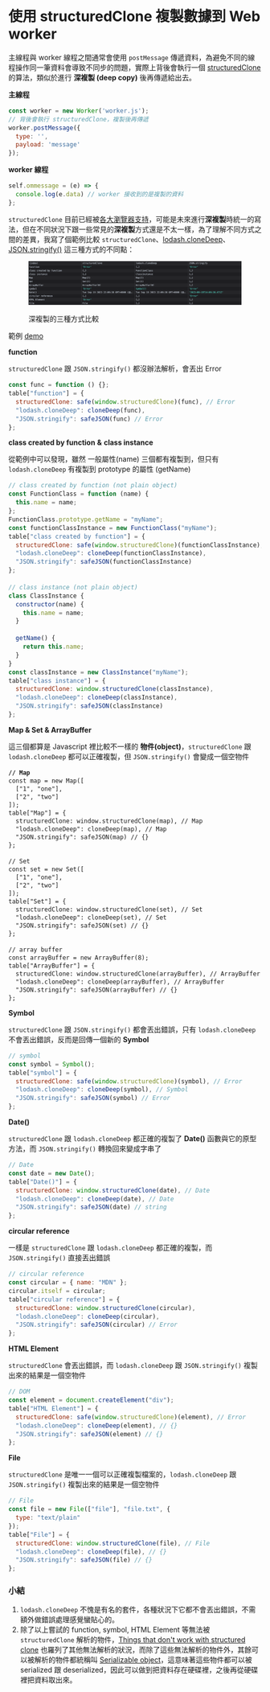 # 使用 structuredClone 複製數據到 Web worker

主線程與 worker 線程之間通常會使用 `postMessage` 傳遞資料，為避免不同的線程操作同一筆資料會導致不同步的問題，實際上背後會執行一個 [structuredClone](https://developer.mozilla.org/en-US/docs/Web/API/structuredClone) 的算法，類似於進行 **深複製 (deep copy)** 後再傳遞給出去。

**主線程**

```javascript
const worker = new Worker('worker.js');
// 背後會執行 structuredClone，複製後再傳遞
worker.postMessage({
  type: '',
  payload: 'message'
}); 
```

**worker 線程**

```javascript
self.ommessage = (e) => {
  console.log(e.data) // worker 接收到的是複製的資料
};
```

`structuredClone` 目前已經被[各大瀏覽器支持](https://caniuse.com/?search=structuredClone)，可能是未來進行**深複製**時統一的寫法，但在不同狀況下跟一些常見的**深複製**方式還是不太一樣，為了理解不同方式之間的差異，我寫了個範例比較 `structuredClone`、[lodash.cloneDeep](https://lodash.com/docs/4.17.15#cloneDeep)、[JSON.stringify()](https://medium.com/itsems-frontend/javascript-json-stringify-and-json-parse-7a1251d3824c) 這三種方式的不同點：

<figure><img src=".gitbook/assets/截圖 2023-09-19 下午10.10.01.png" alt=""><figcaption><p>深複製的三種方式比較</p></figcaption></figure>

範例 [demo](https://codesandbox.io/s/structuredclone-k3my9g)

**function**&#x20;

`structuredClone` 跟 `JSON.stringify()` 都沒辦法解析，會丟出 Error

```javascript
const func = function () {};
table["function"] = {
  structuredClone: safe(window.structuredClone)(func), // Error
  "lodash.cloneDeep": cloneDeep(func),
  "JSON.stringify": safeJSON(func) // Error
};
```

**class created by function** **&** **class instance**

從範例中可以發現，雖然 一般屬性(name) 三個都有複製到，但只有 `lodash.cloneDeep` 有複製到 prototype 的屬性 (getName)

```javascript
// class created by function (not plain object)
const FunctionClass = function (name) {
  this.name = name;
};
FunctionClass.prototype.getName = "myName";
const functionClassInstance = new FunctionClass("myName");
table["class created by function"] = {
  structuredClone: safe(window.structuredClone)(functionClassInstance),
  "lodash.cloneDeep": cloneDeep(functionClassInstance),
  "JSON.stringify": safeJSON(functionClassInstance)
};

// class instance (not plain object)
class ClassInstance {
  constructor(name) {
    this.name = name;
  }

  getName() {
    return this.name;
  }
}
const classInstance = new ClassInstance("myName");
table["class instance"] = {
  structuredClone: window.structuredClone(classInstance),
  "lodash.cloneDeep": cloneDeep(classInstance),
  "JSON.stringify": safeJSON(classInstance)
};
```

**Map & Set & ArrayBuffer**

這三個都算是 Javascript 裡比較不一樣的 **物件(object)**，`structuredClone` 跟 `lodash.cloneDeep` 都可以正確複製，但 `JSON.stringify()` 會變成一個空物件

<pre class="language-javascript"><code class="lang-javascript"><strong>// Map
</strong>const map = new Map([
  ["1", "one"],
  ["2", "two"]
]);
table["Map"] = {
  structuredClone: window.structuredClone(map), // Map
  "lodash.cloneDeep": cloneDeep(map), // Map
  "JSON.stringify": safeJSON(map) // {}
};

// Set
const set = new Set([
  ["1", "one"],
  ["2", "two"]
]);
table["Set"] = {
  structuredClone: window.structuredClone(set), // Set
  "lodash.cloneDeep": cloneDeep(set), // Set
  "JSON.stringify": safeJSON(set) // {}
};

// array buffer
const arrayBuffer = new ArrayBuffer(8);
table["ArrayBuffer"] = {
  structuredClone: window.structuredClone(arrayBuffer), // ArrayBuffer
  "lodash.cloneDeep": cloneDeep(arrayBuffer), // ArrayBuffer
  "JSON.stringify": safeJSON(arrayBuffer) // {}
};
</code></pre>

**Symbol**

`structuredClone` 跟 `JSON.stringify()` 都會丟出錯誤，只有 `lodash.cloneDeep` 不會丟出錯誤，反而是回傳一個新的 **Symbol**

```javascript
// symbol
const symbol = Symbol();
table["symbol"] = {
  structuredClone: safe(window.structuredClone)(symbol), // Error
  "lodash.cloneDeep": cloneDeep(symbol), // Symbol
  "JSON.stringify": safeJSON(symbol) // Error
};
```

**Date()**

`structuredClone` 跟 `lodash.cloneDeep` 都正確的複製了 **Date()** 函數與它的原型方法，而 `JSON.stringify()` 轉換回來變成字串了

```javascript
// Date
const date = new Date();
table["Date()"] = {
  structuredClone: window.structuredClone(date), // Date
  "lodash.cloneDeep": cloneDeep(date), // Date
  "JSON.stringify": safeJSON(date) // string
};
```

**circular reference**

一樣是 `structuredClone` 跟 `lodash.cloneDeep` 都正確的複製，而 `JSON.stringify()` 直接丟出錯誤

```javascript
// circular reference
const circular = { name: "MDN" };
circular.itself = circular;
table["circular reference"] = {
  structuredClone: window.structuredClone(circular),
  "lodash.cloneDeep": cloneDeep(circular),
  "JSON.stringify": safeJSON(circular) // Error
};
```

**HTML Element**

`structuredClone` 會丟出錯誤，而 `lodash.cloneDeep` 跟 `JSON.stringify()` 複製出來的結果是一個空物件

```javascript
// DOM
const element = document.createElement("div");
table["HTML Element"] = {
  structuredClone: safe(window.structuredClone)(element), // Error
  "lodash.cloneDeep": cloneDeep(element), // {}
  "JSON.stringify": safeJSON(element) // {}
};
```

**File**

`structuredClone` 是唯一一個可以正確複製檔案的，`lodash.cloneDeep` 跟 `JSON.stringify()` 複製出來的結果是一個空物件

```javascript
// File
const file = new File(["file"], "file.txt", {
  type: "text/plain"
});
table["File"] = {
  structuredClone: window.structuredClone(file), // File
  "lodash.cloneDeep": cloneDeep(file), // {}
  "JSON.stringify": safeJSON(file) // {}
};
```

### 小結

1. `lodash.cloneDeep` 不愧是有名的套件，各種狀況下它都不會丟出錯誤，不需額外做錯誤處理感覺蠻貼心的。
2. 除了以上嘗試的 function, symbol, HTML Element 等無法被 `structuredClone` 解析的物件，[Things that don't work with structured clone](https://developer.mozilla.org/en-US/docs/Web/API/Web\_Workers\_API/Structured\_clone\_algorithm#things\_that\_dont\_work\_with\_structured\_clone) 也羅列了其他無法解析的狀況，而除了這些無法解析的物件外，其餘可以被解析的物件都統稱叫 [Serializable object](https://developer.mozilla.org/en-US/docs/Glossary/Serializable\_object)，這意味著這些物件都可以被 serialized 跟 deserialized，因此可以做到把資料存在硬碟裡，之後再從硬碟裡把資料取出來。
